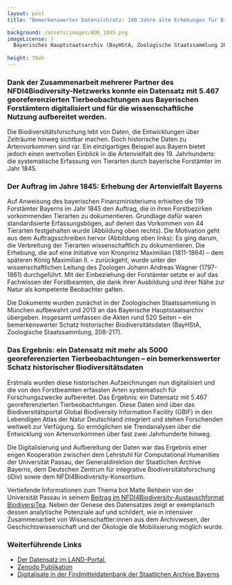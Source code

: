 ```yaml
---
layout: post 
title: "Bemerkenswerter Datens(ch)atz: 180 Jahre alte Erhebungen für Biodiversitätsforschung mobilisiert"

background: /assets/images/AOD_1845.png
imageLicense: |
  Bayerisches Hauptstaatsarchiv (BayHStA, Zoologische Staatssammlung 208-217)
  
height: 70vh
---
```


### Dank der Zusammenarbeit mehrerer Partner des NFDI4Biodiversity-Netzwerks konnte ein Datensatz mit 5.467 georeferenzierten Tierbeobachtungen aus Bayerischen Forstämtern digitalisiert und für die wissenschaftliche Nutzung aufbereitet werden.

Die Biodiversitätsforschung lebt von Daten, die Entwicklungen über Zeiträume hinweg sichtbar machen. Doch historische Daten zu Artenvorkommen sind rar. Ein einzigartiges Beispiel aus Bayern bietet jedoch einen wertvollen Einblick in die Artenvielfalt des 19. Jahrhunderts: die systematische Erfassung von Tierarten durch bayerische Forstämter im Jahr 1845.

### Der Auftrag im Jahre 1845: Erhebung der Artenvielfalt Bayerns

Auf Anweisung des bayerischen Finanzministeriums erhielten die 119 Forstämter Bayerns im Jahr 1845 den Auftrag, die in ihren Forstbezirken vorkommenden Tierarten zu dokumentieren. Grundlage dafür waren standardisierte Erfassungsbögen, auf denen das Vorkommen von 44 Tierarten festgehalten wurde (Abbildung oben rechts). Die Motivation geht aus dem Auftragsschreiben hervor (Abbildung oben links): Es ging darum, die Verbreitung der Tierarten wissenschaftlich zu dokumentieren. Die Erhebung, die auf eine Initiative von Kronprinz Maximilian (1811-1864) – dem späteren König Maximilian II. – zurückgeht, wurde unter der wissenschaftlichen Leitung des Zoologen Johann Andreas Wagner (1797-1861) durchgeführt. Mit der Einbeziehung der Forstämter setzte er auf das Fachwissen der Forstbeamten, die dank ihrer Ausbildung und ihrer Nähe zur Natur als kompetente Beobachter galten.

Die Dokumente wurden zunächst in der Zoologischen Staatssammlung in München aufbewahrt und 2013 an das Bayerische Hauptstaatsarchiv übergeben. Insgesamt umfassen die Akten rund 520 Seiten – ein bemerkenswerter Schatz historischer Biodiversitätsdaten (BayHStA, Zoologische Staatssammlung, 208-217).

### Das Ergebnis: ein Datensatz mit mehr als 5000 georeferenzierten Tierbeobachtungen – ein bemerkenswerter Schatz historischer Biodiversitätsdaten

Erstmals wurden diese historischen Aufzeichnungen nun digitalisiert und die von den Forstbeamten erfassten Arten systematisch für Forschungszwecke aufbereitet. Das Ergebnis: ein Datensatz mit 5.467 georeferenzierten Tierbeobachtungen. Diese Daten sind über das Biodiversitätsportal Global Biodiversity Information Facility (GBIF) in den Lebendigen Atlas der Natur Deutschland integriert und stehen Forschenden weltweit zur Verfügung. So ermöglichen sie Trendanalysen über die Entwicklung von Artenvorkommen über fast zwei Jahrhunderte hinweg.

Die Digitalisierung und Aufbereitung der Daten war das Ergebnis einer engen Kooperation zwischen dem Lehrstuhl für Computational Humanities der Universität Passau, der Generaldirektion der Staatlichen Archive Bayerns, dem Deutschen Zentrum für integrative Biodiversitätsforschung (iDiv) sowie dem NFDI4Biodiversity-Konsortium.

Vertiefende Informationen zum Thema bot Malte Rehbein von der Universität Passau in seinem [Beitrag im NFDI4Biodiversity-Austauschformat BiodiversiTea](https://www.youtube.com/watch?v=83279DmxVYo). Neben der Genese des Datensatzes zeigt er exemplarisch dessen analytische Potenziale auf und schildert, wie in intensiver Zusammenarbeit von Wissenschaftler:innen aus dem Archivwesen, der Geschichtswissenschaft und der Ökologie die Mobilisierung möglich wurde.

### Weiterführende Links
 - [Der Datensatz im LAND-Portal.]({{site.url}}occurrence/search/?datasetKey=11c5c7f0-08cf-4a8b-a0e2-dfbc9ad768e3) 
 - [Zenodo Publikation](https://zenodo.org/records/13899541)
 - [Digitalisate in der Findmitteldatenbank der Staatlichen Archive Bayerns](https://www.gda.bayern.de/service/findmitteldatenbank/Kapitel/0ea38d12-d425-4b3e-a497-7b6830f439e1)




